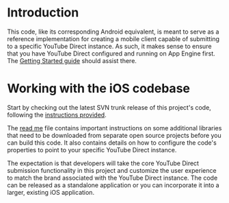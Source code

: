 # Introduction #

This code, like its corresponding Android equivalent, is meant to serve as a reference implementation for creating a mobile client capable of submitting to a specific YouTube Direct instance. As such, it makes sense to ensure that you have YouTube Direct configured and running on App Engine first. The [Getting Started guide](http://code.google.com/p/youtube-direct/wiki/GettingStarted) should assist there.


# Working with the iOS codebase #

Start by checking out the latest SVN trunk release of this project's code, following the [instructions provided](http://code.google.com/p/ytd-iphone/source/checkout).

The [read me](http://code.google.com/p/ytd-iphone/source/browse/trunk/YouTubeDirect/ReadMe.txt) file contains important instructions on some additional libraries that need to be downloaded from separate open source projects before you can build this code. It also contains details on how to configure the code's properties to point to your specific YouTube Direct instance.

The expectation is that developers will take the core YouTube Direct submission functionality in this project and customize the user experience to match the brand associated with the YouTube Direct instance. The code can be released as a standalone application or you can incorporate it into a larger, existing iOS application.
